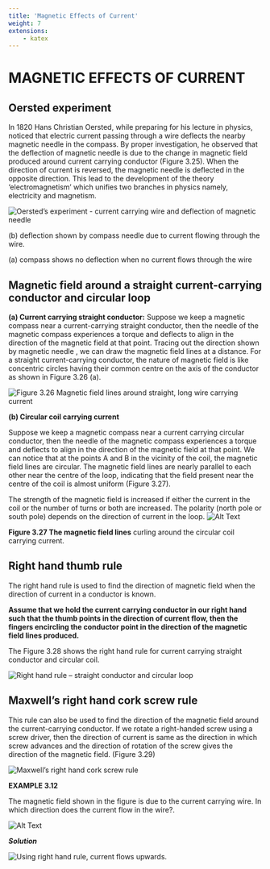 ```yaml
---
title: 'Magnetic Effects of Current'
weight: 7
extensions:
    - katex
---
```

# MAGNETIC EFFECTS OF CURRENT

## Oersted experiment

In 1820 Hans Christian Oersted, while preparing for his lecture in physics, noticed that electric current passing through a wire deflects the nearby magnetic needle in the compass. By proper investigation, he observed that the deflection of magnetic needle is due to the change in magnetic field produced around current carrying conductor (Figure 3.25). When the direction of current is reversed, the magnetic needle is deflected in the opposite direction. This lead to the development of the theory ‘electromagnetism’ which unifies two branches in physics namely, electricity and magnetism.

![Oersted’s experiment - current carrying wire and deflection of magnetic needle](3.25.png)

(b) deflection shown by compass needle due to current flowing through the wire.

(a) compass shows no deflection when no current flows through the wire

## Magnetic field around a straight current-carrying conductor and circular loop

**(a) Current carrying straight conductor:**
Suppose we keep a magnetic compass near a current-carrying straight conductor, then the needle of the magnetic compass experiences a torque and deflects to align in the direction of the magnetic field at that point. Tracing out the direction shown by magnetic needle , we can draw the magnetic field lines at a distance. For a straight current-carrying conductor, the nature of magnetic field is like concentric circles having their common centre on the axis of the conductor as shown in Figure 3.26 (a).

![Figure 3.26 Magnetic field lines around straight, long wire carrying current ](3.26.png)

**(b) Circular coil carrying current**

Suppose we keep a magnetic compass near a current carrying circular conductor, then the needle of the magnetic compass experiences a torque and deflects to align in the direction of the magnetic field at that point. We can notice that at the points A and B in the vicinity of the coil, the magnetic field lines are circular. The magnetic field lines are nearly parallel to each other near the centre of the loop, indicating that the field present near the centre of the coil is almost uniform (Figure 3.27).

The strength of the magnetic field is increased if either the current in the coil or the number of turns or both are increased. The polarity (north pole or south pole) depends on the direction of current in the loop.
![Alt Text](3.27.png)

**Figure 3.27 The magnetic field lines** curling around the circular coil carrying current.

## Right hand thumb rule

The right hand rule is used to find the direction of magnetic field when the direction of current in a conductor is known.

**Assume that we hold the current carrying conductor in our right hand such that the thumb points in the direction of current flow, then the fingers encircling the conductor point in the direction of the magnetic field lines produced.**

The Figure 3.28 shows the right hand rule for current carrying straight conductor and circular coil.

![Right hand rule – straight conductor and circular loop](3.28.png)

## Maxwell’s right hand cork screw rule

This rule can also be used to find the direction of the magnetic field around the current-carrying conductor. If we rotate a right-handed screw using a screw driver, then the direction of current is same as the direction in which screw advances and the direction of rotation of the screw gives the direction of the magnetic field. (Figure 3.29)

![Maxwell’s right hand cork screw rule](3.29.png)

**EXAMPLE 3.12**

The magnetic field shown in the figure is due to the current carrying wire. In which direction does the current flow in the wire?.

![Alt Text](image1.png)

**_Solution_**

![Using right hand rule, current flows upwards.](image2.png)
